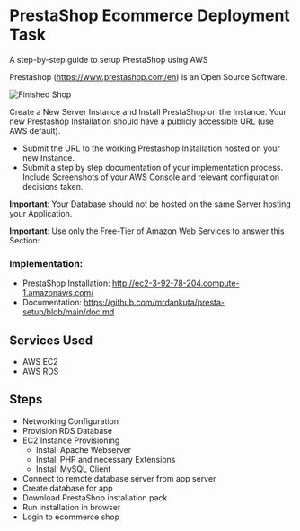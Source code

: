 # PrestaShop Ecommerce Deployment Task
A step-by-step guide to setup PrestaShop using AWS

Prestashop (https://www.prestashop.com/en) is an Open Source Software.

![Finished Shop](./awsimgs/prestafront.gif)

Create a New Server Instance and Install PrestaShop on the Instance. 
Your new Prestashop Installation should have a publicly accessible URL (use AWS default). 
- Submit the URL to the working Prestashop Installation hosted on your new Instance. 
- Submit a step by step documentation of your implementation process. Include Screenshots of your AWS Console and relevant configuration decisions taken.

**Important**: Your Database should not be hosted on the same Server hosting your Application. 

**Important**: Use only the Free-Tier of Amazon Web Services to answer this Section: 

### Implementation: 
- PrestaShop Installation: http://ec2-3-92-78-204.compute-1.amazonaws.com/
- Documentation: https://github.com/mrdankuta/presta-setup/blob/main/doc.md


## Services Used
- AWS EC2
- AWS RDS

## Steps
- Networking Configuration
- Provision RDS Database
- EC2 Instance Provisioning
  - Install Apache Webserver
  - Install PHP and necessary Extensions
  - Install MySQL Client
- Connect to remote database server from app server
- Create database for app
- Download PrestaShop installation pack
- Run installation in browser
- Login to ecommerce shop